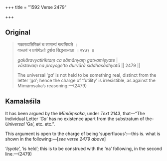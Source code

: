 +++
title = "1592 Verse 2479"

+++
## Original 
>
> गकारव्यतिरिक्तं च सामान्यं गत्वमिष्यते ।  
> वास्तवं न प्रयोगेऽतो दुर्वारा सिद्धसाध्यता ॥ २४७९ ॥ 
>
> *gakāravyatiriktaṃ ca sāmānyaṃ gatvamiṣyate* \|  
> *vāstavaṃ na prayoge'to durvārā siddhasādhyatā* \|\| 2479 \|\| 
>
> The universal ‘*ga*’ is not held to be something real, distinct from the letter ‘*ga*’; hence the charge of ‘futility’ is irresistible, as against the Mīmāṃsaka’s reasoning.—(2479)



## Kamalaśīla

It has been argued by the *Mīmāṃsaka*, under *Text* 2143, that—“The Individual Letter ‘*Ga*’ has no existence apart from the substratum of the-*Universal* ‘Ga’, etc. etc.”.

This argument is open to the charge of being ‘superfluous’:—this is. what is shown in the following:—[*see verse 2479 above*]

‘*Iṣyate*’, ‘is held’; this is to be construed with the ‘na’ following, in the second line.—(2479)


